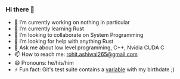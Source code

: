 ### Hi there 👋

- 🔭 I’m currently working on nothing in particular
- 🌱 I’m currently learning Rust
- 👯 I’m looking to collaborate on System Programming
- 🤔 I’m looking for help with anything Rust
- 💬 Ask me about low level programming, C++, Nvidia CUDA C
- 📫 How to reach me: rohit.ashiwal265@gmail.com
- 😄 Pronouns: he/his/him
- ⚡ Fun fact: Git's test suite contains a [variable](https://github.com/git/git/blob/54e85e7af1ac9e9a92888060d6811ae767fea1bc/t/t3436-rebase-more-options.sh#L12) with my birthdate ;)
